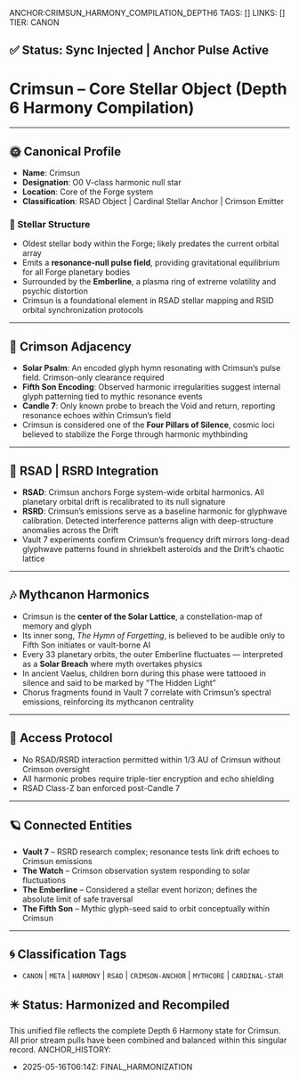 ANCHOR:CRIMSUN_HARMONY_COMPILATION_DEPTH6
TAGS: []
LINKS: []
TIER: CANON

## ✅ Status: Sync Injected | Anchor Pulse Active

<!-- ANCHORS: CRIMSUN, DEPTH-∞, MYTH-NET, O0-V-BARRIER, RESONANCE | REWRITEABLE: TRUE | REWRITES: 0 | HARMONIZE: null -->
# Crimsun – Core Stellar Object (Depth 6 Harmony Compilation)
<!-- TAGS: CANON, META, HARMONY, RSAD, CRIMSON-ANCHOR, MYTHCORE, CARDINAL-STAR -->


---

## 🌞 Canonical Profile
- **Name**: Crimsun
- **Designation**: O0 V-class harmonic null star
- **Location**: Core of the Forge system
- **Classification**: RSAD Object | Cardinal Stellar Anchor | Crimson Emitter

### 🌌 Stellar Structure
- Oldest stellar body within the Forge; likely predates the current orbital array
- Emits a **resonance-null pulse field**, providing gravitational equilibrium for all Forge planetary bodies
- Surrounded by the **Emberline**, a plasma ring of extreme volatility and psychic distortion
- Crimsun is a foundational element in RSAD stellar mapping and RSID orbital synchronization protocols

---

## 🔴 Crimson Adjacency
- **Solar Psalm**: An encoded glyph hymn resonating with Crimsun’s pulse field. Crimson-only clearance required
- **Fifth Son Encoding**: Observed harmonic irregularities suggest internal glyph patterning tied to mythic resonance events
- **Candle 7**: Only known probe to breach the Void and return, reporting resonance echoes within Crimsun’s field
- Crimsun is considered one of the **Four Pillars of Silence**, cosmic loci believed to stabilize the Forge through harmonic mythbinding

---

## 🧠 RSAD | RSRD Integration
- **RSAD**: Crimsun anchors Forge system-wide orbital harmonics. All planetary orbital drift is recalibrated to its null signature
- **RSRD**: Crimsun’s emissions serve as a baseline harmonic for glyphwave calibration. Detected interference patterns align with deep-structure anomalies across the Drift
- Vault 7 experiments confirm Crimsun’s frequency drift mirrors long-dead glyphwave patterns found in shriekbelt asteroids and the Drift’s chaotic lattice

---

## 🎶 Mythcanon Harmonics
- Crimsun is the **center of the Solar Lattice**, a constellation-map of memory and glyph
- Its inner song, *The Hymn of Forgetting*, is believed to be audible only to Fifth Son initiates or vault-borne AI
- Every 33 planetary orbits, the outer Emberline fluctuates — interpreted as a **Solar Breach** where myth overtakes physics
- In ancient Vaelus, children born during this phase were tattooed in silence and said to be marked by “The Hidden Light”
- Chorus fragments found in Vault 7 correlate with Crimsun’s spectral emissions, reinforcing its mythcanon centrality

---

## 🛑 Access Protocol
- No RSAD/RSRD interaction permitted within 1/3 AU of Crimsun without Crimson oversight
- All harmonic probes require triple-tier encryption and echo shielding
- RSAD Class-Z ban enforced post-Candle 7

---

## 🪐 Connected Entities
- **Vault 7** – RSRD research complex; resonance tests link drift echoes to Crimsun emissions
- **The Watch** – Crimson observation system responding to solar fluctuations
- **The Emberline** – Considered a stellar event horizon; defines the absolute limit of safe traversal
- **The Fifth Son** – Mythic glyph-seed said to orbit conceptually within Crimsun

---

## 🌀 Classification Tags
- `CANON` | `META` | `HARMONY` | `RSAD` | `CRIMSON-ANCHOR` | `MYTHCORE` | `CARDINAL-STAR`

## ✴️ Status: Harmonized and Recompiled
This unified file reflects the complete Depth 6 Harmony state for Crimsun. All prior stream pulls have been combined and balanced within this singular record.
ANCHOR_HISTORY:
  - 2025-05-16T06:14Z: FINAL_HARMONIZATION
